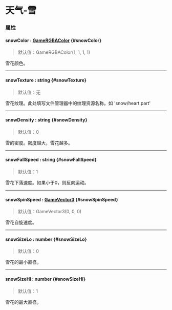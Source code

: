 <script setup>
import '/style.css'
</script>
# 天气-雪

### 属性

#### <font id="API" />snowColor <font id="Type">: [GameRGBAColor](/GameRGBAColor/) </font> {#snowColor}
> 默认值：GameRGBAColor(1, 1, 1, 1)

雪花颜色。


---


#### <font id="API" />snowTexture <font id="Type">: string </font>    {#snowTexture}
> 默认值：无

雪花纹理。此处填写文件管理器中的纹理资源名称。如 'snow/heart.part'


---


#### <font id="API" />snowDensity <font id="Type">: string </font>   {#snowDensity}
> 默认值：0

雪的密度。密度越大，雪花越多。


---


#### <font id="API" />snowFallSpeed <font id="Type">: string </font>   {#snowFallSpeed}
> 默认值：1

雪花下落速度。如果小于0，则反向运动。


---


#### <font id="API" />snowSpinSpeed <font id="Type">: [GameVector3](/GameVector3/) </font>{#snowSpinSpeed}
> 默认值：GameVector3(0, 0, 0)

雪花自旋速度。


---


#### <font id="API" />snowSizeLo <font id="Type">: number </font>   {#snowSizeLo}
> 默认值：0

雪花的最小直径。


---


#### <font id="API" />snowSizeHi <font id="Type">: number </font> {#snowSizeHi}
> 默认值：1

雪花的最大直径。

